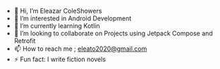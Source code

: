 - 👋 Hi, I’m Eleazar ColeShowers
- 👀 I’m interested in Android Development
- 🌱 I’m currently learning Kotlin
- 💞️ I’m looking to collaborate on Projects using Jetpack Compose and Retrofit
- 📫 How to reach me ; eleato2020@gmail.com
- ⚡ Fun fact: I write fiction novels

<!---
EleazarColeShowers/EleazarColeShowers is a ✨ special ✨ repository because its `README.md` (this file) appears on your GitHub profile.
You can click the Preview link to take a look at your changes.
--->
